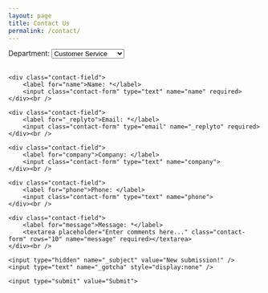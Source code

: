 ```yaml
---
layout: page
title: Contact Us
permalink: /contact/
---
```

<form class="contact-form" action="//formspree.io/conge101@mail.chapman.edu" method="POST">
	<div class="contact-field">
		<label for="dept">Department: </label>
		<select class="contact-form" name="dept">
			<option value="customer_service">Customer Service</option>
			<option value="sales">Sales</option>
			<option value="convention_services">Convention Services</option>
		</select>
	</div><br />

	<div class="contact-field">
	    <label for="name">Name: *</label>
	    <input class="contact-form" type="text" name="name" required>
	</div><br />

	<div class="contact-field">
	    <label for="_replyto">Email: *</label>
	    <input class="contact-form" type="email" name="_replyto" required>
	</div><br />

	<div class="contact-field">
	    <label for="company">Company: </label>
	    <input class="contact-form" type="text" name="company">
	</div><br />

	<div class="contact-field">
	    <label for="phone">Phone: </label>
	    <input class="contact-form" type="text" name="phone">
	</div><br />

	<div class="contact-field">
	    <label for="message">Message: *</label>
	    <textarea placeholder="Enter comments here..." class="contact-form" rows="10" name="message" required></textarea>
	</div><br />
	    
	<input type="hidden" name="_subject" value="New submission!" />
	<input type="text" name="_gotcha" style="display:none" />

    <input type="submit" value="Submit">
</form><br />